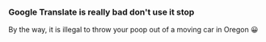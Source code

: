 ### Google Translate is really bad don't use it stop 
By the way, it is illegal to throw your poop out of a moving car in Oregon 😀
<!--
**Pracovnic/Pracovnic** is a ✨ _special_ ✨ repository because its `README.md` (this file) appears on your GitHub profile.


